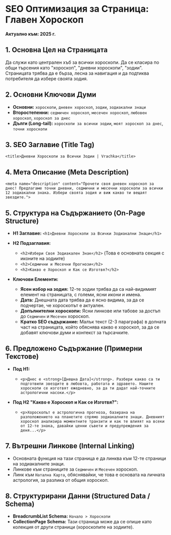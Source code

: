 # SEO Оптимизация за Страница: Главен Хороскоп
**Актуално към: 2025 г.**

## 1. Основна Цел на Страницата
Да служи като централен хъб за всички хороскопи. Да се класира по общи търсения като "хороскоп", "дневни хороскопи", "зодии". Страницата трябва да е бърза, лесна за навигация и да подтиква потребителя да избере своята зодия.

## 2. Основни Ключови Думи
*   **Основни:** `хороскопи`, `дневен хороскоп`, `зодии`, `зодиакални знаци`
*   **Второстепенни:** `седмичен хороскоп`, `месечен хороскоп`, `любовен хороскоп`, `хороскоп за днес`
*   **Дълги (Long-tail):** `хороскопи за всички зодии`, `моят хороскоп за днес`, `точни хороскопи`

## 3. SEO Заглавие (Title Tag)
`<title>Дневни Хороскопи за Всички Зодии | Vrachka</title>`

## 4. Мета Описание (Meta Description)
`<meta name="description" content="Прочети своя дневен хороскоп за днес! Предлагаме точни дневни, седмични и месечни хороскопи за всички 12 зодиакални знака. Избери своята зодия и виж какво ти вещаят звездите.">`

## 5. Структура на Съдържанието (On-Page Structure)

*   **H1 Заглавие:** `<h1>Дневни Хороскопи за Всички Зодиакални Знаци</h1>`

*   **H2 Подзаглавия:**
    *   `<h2>Избери Своя Зодиакален Знак</h2>` (Това е основната секция с иконите на зодиите)
    *   `<h2>Седмични и Месечни Прогнози</h2>`
    *   `<h2>Какво е Хороскоп и Как се Изготвя?</h2>`

*   **Ключови Елементи:**
    *   **Ясен избор на зодия:** 12-те зодии трябва да са най-видимият елемент на страницата, с големи, ясни икони и имена.
    *   **Дата:** Днешната дата трябва да е ясно видима, за да се подчертае, че хороскопът е актуален.
    *   **Допълнителни хороскопи:** Ясни линкове или табове за достъп до `Седмичен` и `Месечен` хороскоп.
    *   **Кратко SEO съдържание:** Малък текст (2-3 параграфа) в долната част на страницата, който обяснява какво е хороскоп, за да се добавят ключови думи и контекст за търсачките.

## 6. Предложено Съдържание (Примерни Текстове)

*   **Под H1:**
    *   `<p>Днес е <strong>[Днешна Дата]</strong>. Разбери какво са ти подготвили звездите в любовта, работата и здравето. Нашите хороскопи се изготвят ежедневно, за да ти дадат най-точните астрологични насоки.</p>`

*   **Под H2 "Какво е Хороскоп и Как се Изготвя?":**
    *   `<p>Хороскопът е астрологична прогноза, базирана на разположението на планетите спрямо зодиакалните знаци. Дневният хороскоп анализира моментните транзити и как те влияят на всеки от 12-те знака, давайки ценни съвети и предупреждения за деня...</p>`

## 7. Вътрешни Линкове (Internal Linking)
*   Основната функция на тази страница е да линква към 12-те страници на зодиакалните знаци.
*   Линкове към страниците за `Седмичен` и `Месечен` хороскоп.
*   Линк към `Натална Карта`, обяснявайки, че това е основата на личната астрология, за разлика от общия хороскоп.

## 8. Структурирани Данни (Structured Data / Schema)
*   **BreadcrumbList Schema:** `Начало > Хороскопи`
*   **CollectionPage Schema:** Тази страница може да се опише като колекция от други страници (хороскопите на зодиите).
